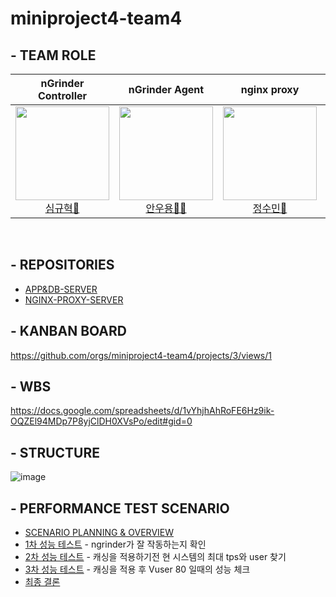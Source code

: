# miniproject4-team4

## - TEAM ROLE

<div align="center">

| **nGrinder Controller** | **nGrinder Agent** | **nginx proxy** | **App Server & DB server** |
| :------: |  :------: | :------: | :------: |
[<img src="https://avatars.githubusercontent.com/u/80744883?v=4" height=150 width=150> <br/> 심규혁🐼](https://github.com/shimguh) | [<img src="https://avatars.githubusercontent.com/u/62015109?v=4" height=150 width=150> <br/> 안우용🧛‍♂️](https://github.com/INAUGURATE-Ryong) | [<img src="https://avatars.githubusercontent.com/u/150888333?v=4" height=150 width=150> <br/> 정수민🐰](https://github.com/jsmin6330) | [<img src="https://avatars.githubusercontent.com/u/148880521?v=4" height=150 width=150> <br/> 박민성👻](https://github.com/parc02) 

</div>

<br>

## - REPOSITORIES
- [APP&DB-SERVER](https://github.com/miniproject4-team4/SPRING-BOOT-APP-SERVER)
- [NGINX-PROXY-SERVER](https://github.com/miniproject4-team4/NGINX-PROXY-SERVER)

## - KANBAN BOARD
https://github.com/orgs/miniproject4-team4/projects/3/views/1

## - WBS
https://docs.google.com/spreadsheets/d/1vYhjhAhRoFE6Hz9ik-OQZEl94MDp7P8yjClDH0XVsPo/edit#gid=0

## - STRUCTURE
![image](https://github.com/miniproject4-team4/main/assets/148880521/e042a2de-b609-426b-9611-4f4b4a12ea6d)


## - PERFORMANCE TEST SCENARIO
- [SCENARIO PLANNING & OVERVIEW](https://github.com/miniproject4-team4/NGINX-PROXY-SERVER/issues/5)
- [1차 성능 테스트](https://github.com/miniproject4-team4/NGINX-PROXY-SERVER/issues/3) - ngrinder가 잘 작동하는지 확인
- [2차 성능 테스트](https://github.com/miniproject4-team4/NGINX-PROXY-SERVER/issues/7) - 캐싱을 적용하기전 현 시스템의 최대 tps와 user 찾기
- [3차 성능 테스트](https://github.com/miniproject4-team4/NGINX-PROXY-SERVER/issues/9) - 캐싱을 적용 후 Vuser 80 일때의 성능 체크
- [최종 결론](https://github.com/miniproject4-team4/NGINX-PROXY-SERVER/issues/12)
